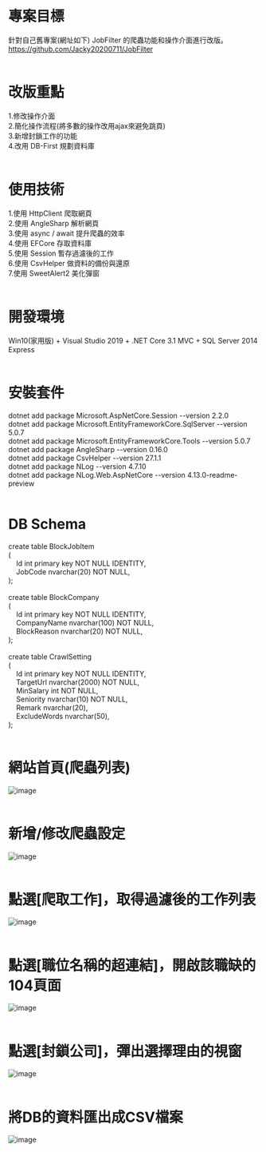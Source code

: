# 專案目標  
針對自己舊專案(網址如下) JobFilter 的爬蟲功能和操作介面進行改版。  
https://github.com/Jacky20200711/JobFilter  
&emsp;  
# 改版重點  
1.修改操作介面  
2.簡化操作流程(將多數的操作改用ajax來避免跳頁)  
3.新增封鎖工作的功能  
4.改用 DB-First 規劃資料庫  
&emsp;  
# 使用技術  
1.使用 HttpClient 爬取網頁  
2.使用 AngleSharp 解析網頁  
3.使用 async / await 提升爬蟲的效率  
4.使用 EFCore 存取資料庫  
5.使用 Session 暫存過濾後的工作  
6.使用 CsvHelper 做資料的備份與還原  
7.使用 SweetAlert2 美化彈窗  
&emsp;  
# 開發環境  
Win10(家用版) + Visual Studio 2019 + .NET Core 3.1 MVC + SQL Server 2014 Express  
&emsp;  
# 安裝套件  
dotnet add package Microsoft.AspNetCore.Session --version 2.2.0  
dotnet add package Microsoft.EntityFrameworkCore.SqlServer --version 5.0.7  
dotnet add package Microsoft.EntityFrameworkCore.Tools --version 5.0.7  
dotnet add package AngleSharp --version 0.16.0  
dotnet add package CsvHelper --version 27.1.1  
dotnet add package NLog --version 4.7.10  
dotnet add package NLog.Web.AspNetCore --version 4.13.0-readme-preview  
&emsp;  
# DB Schema  
create table BlockJobItem  
(  
&nbsp;&nbsp;&nbsp;&nbsp;Id int primary key NOT NULL IDENTITY,  
&nbsp;&nbsp;&nbsp;&nbsp;JobCode nvarchar(20) NOT NULL,  
);  
&emsp;  
create table BlockCompany  
(  
&nbsp;&nbsp;&nbsp;&nbsp;Id int primary key NOT NULL IDENTITY,  
&nbsp;&nbsp;&nbsp;&nbsp;CompanyName nvarchar(100) NOT NULL,  
&nbsp;&nbsp;&nbsp;&nbsp;BlockReason nvarchar(20) NOT NULL,  
);  
&emsp;  
create table CrawlSetting  
(  
&nbsp;&nbsp;&nbsp;&nbsp;Id int primary key NOT NULL IDENTITY,  
&nbsp;&nbsp;&nbsp;&nbsp;TargetUrl nvarchar(2000) NOT NULL,  
&nbsp;&nbsp;&nbsp;&nbsp;MinSalary int NOT NULL,  
&nbsp;&nbsp;&nbsp;&nbsp;Seniority nvarchar(10) NOT NULL,  
&nbsp;&nbsp;&nbsp;&nbsp;Remark nvarchar(20),  
&nbsp;&nbsp;&nbsp;&nbsp;ExcludeWords nvarchar(50),  
);  
&emsp;  
# 網站首頁(爬蟲列表)  
![image](https://github.com/Jacky20200711/JobFilter2/blob/master/DEMO_01.PNG?raw=true)  
&emsp;   
# 新增/修改爬蟲設定  
![image](https://github.com/Jacky20200711/JobFilter2/blob/master/DEMO_02.PNG?raw=true)  
&emsp;  
# 點選[爬取工作]，取得過濾後的工作列表  
![image](https://github.com/Jacky20200711/JobFilter2/blob/master/DEMO_03.PNG?raw=true)  
&emsp;  
# 點選[職位名稱的超連結]，開啟該職缺的104頁面  
![image](https://github.com/Jacky20200711/JobFilter2/blob/master/DEMO_04.PNG?raw=true)  
&emsp;  
# 點選[封鎖公司]，彈出選擇理由的視窗  
![image](https://github.com/Jacky20200711/JobFilter2/blob/master/DEMO_05.PNG?raw=true)  
&emsp;  
# 將DB的資料匯出成CSV檔案  
![image](https://github.com/Jacky20200711/JobFilter2/blob/master/DEMO_06.PNG?raw=true)  
&emsp;  

